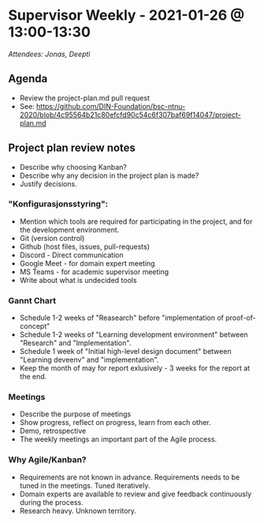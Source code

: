 # Supervisor Weekly - 2021-01-26 @ 13:00-13:30

*Attendees: Jonas, Deepti*

## Agenda

- Review the project-plan.md pull request 
- See: https://github.com/DIN-Foundation/bsc-ntnu-2020/blob/4c95564b21c80efcfd90c54c6f307baf69f14047/project-plan.md

## Project plan review notes

- Describe why choosing Kanban?
- Describe why any decision in the project plan is made?
- Justify decisions.

### "Konfigurasjonsstyring":
- Mention which tools are required for participating in the project, and for the development environment.
- Git (version control)
- Github (host files, issues, pull-requests)
- Discord - Direct communication
- Google Meet - for domain expert meeting
- MS Teams - for academic supervisor meeting
- Write about what is undecided tools

### Gannt Chart
- Schedule 1-2 weeks of "Reasearch" before "implementation of proof-of-concept"
- Schedule 1-2 weeks of "Learning development environment" between "Research" and "Implementation".
- Schedule 1 week of "Initial high-level design document" between "Learning deveenv" and "implementation".
- Keep the month of may for report exlusively - 3 weeks for the report at the end. 

### Meetings
- Describe the purpose of meetings
- Show progress, reflect on progress, learn from each other.
- Demo, retrospective
- The weekly meetings an important part of the Agile process.

### Why Agile/Kanban?
- Requirements are not known in advance. Requirements needs to be tuned in the meetings. Tuned iteratively.
- Domain experts are available to review and give feedback continuously during the process.
- Research heavy. Unknown territory.
